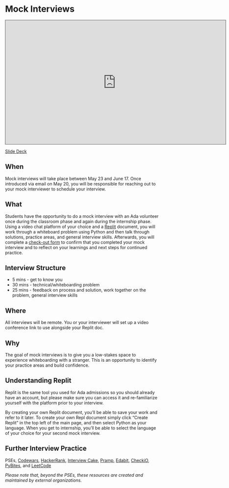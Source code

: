# Mock Interviews
<iframe src="https://adaacademy.hosted.panopto.com/Panopto/Pages/Embed.aspx?id=1d4f16e9-944a-4949-a939-add0015e8b44&autoplay=false&offerviewer=true&showtitle=true&showbrand=false&captions=true&interactivity=all" height="405" width="720" style="border: 1px solid #464646;" allowfullscreen allow="autoplay"></iframe>  

[Slide Deck](https://docs.google.com/presentation/d/1UZ_tCJo7edFJ1ddBiolBe0fIpvFLaISVAHqM8a_5Wa0/edit#slide=id.g83a942fbda_0_0)

## When
Mock interviews will take place between May 23 and June 17. Once introduced via email on May 20, you will be responsible for reaching out to your mock interviewer to schedule your interview.   


## What
Students have the opportunity to do a mock interview with an Ada volunteer once during the classroom phase and again during the internship phase. Using a video chat platform of your choice and a [Replit](https://replit.com/) document, you will work through a whiteboard problem using Python and then talk through solutions, practice areas, and general interview skills. Afterwards, you will complete a [check-out form](https://docs.google.com/forms/d/15Z0gkt4aS5K18RC39v2wMOjOwJw5TsQUqe8cZfzKFIY/edit?usp=sharing) to confirm that you completed your mock interview and to reflect on your learnings and next steps for continued practice. 


## Interview Structure
- 5 mins - get to know you
- 30 mins - technical/whiteboarding problem 
- 25 mins - feedback on process and solution, work together on the problem, general interview skills  


## Where
All interviews will be remote. You or your interviewer will set up a video conference link to use alongside your Replit doc.  


## Why
The goal of mock interviews is to give you a low-stakes space to experience whiteboarding with a stranger. This is an opportunity to identify your practice areas and build confidence. 


## Understanding Replit
Replit is the same tool you used for Ada admissions so you should already have an account, but please make sure you can access it and re-familiarize yourself with the platform prior to your interview.  

By creating your own Replit document, you’ll be able to save your work and refer to it later. To create your own Repl document simply click “Create Replit” in the top left of the main page, and then select Python as your language. When you get to internship, you’ll be able to select the language of your choice for your second mock interview.  


## Further Interview Practice
PSEs, [Codewars](https://www.codewars.com/), [HackerRank](https://www.hackerrank.com/), [Interview Cake](https://www.interviewcake.com/), [Pramp](https://www.pramp.com/#/), [Edabit](https://edabit.com/), [CheckiO](https://checkio.org/), [PyBites](https://codechalleng.es/), and [LeetCode](https://leetcode.com/)

_Please note that, beyond the PSEs, these resources are created and maintained by external organizations._
